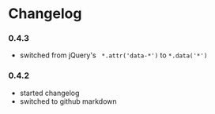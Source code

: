 # Changelog

### 0.4.3

  * switched from jQuery's ` *.attr('data-*')` to `*.data('*')`

### 0.4.2

  * started changelog
  * switched to github markdown
